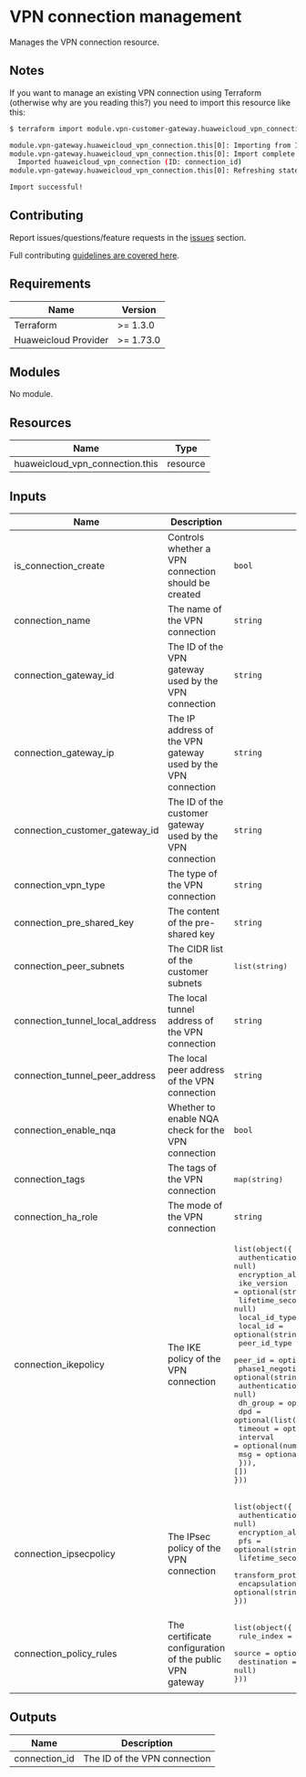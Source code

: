 # VPN connection management

Manages the VPN connection resource.

## Notes

If you want to manage an existing VPN connection using Terraform (otherwise why are you reading this?) you need to
import this resource like this:

```bash
$ terraform import module.vpn-customer-gateway.huaweicloud_vpn_connection.this[0] "connection_id"

module.vpn-gateway.huaweicloud_vpn_connection.this[0]: Importing from ID "connection_id"...
module.vpn-gateway.huaweicloud_vpn_connection.this[0]: Import complete!
  Imported huaweicloud_vpn_connection (ID: connection_id)
module.vpn-gateway.huaweicloud_vpn_connection.this[0]: Refreshing state... (ID: connection_id)

Import successful!
```

## Contributing

Report issues/questions/feature requests in the [issues](https://github.com/terraform-huaweicloud-modules/terraform-huaweicloud-vpn/issues/new)
section.

Full contributing [guidelines are covered here](../../github/how_to_contribute.md).

## Requirements

| Name | Version |
|------|---------|
| Terraform | >= 1.3.0 |
| Huaweicloud Provider | >= 1.73.0 |

## Modules

No module.

## Resources

| Name | Type |
|------|------|
| huaweicloud_vpn_connection.this | resource |

## Inputs

<!-- markdownlint-disable MD013 -->
| Name | Description | Type | Default | Required |
|------|-------------|------|:-------:|:--------:|
| is_connection_create | Controls whether a VPN connection should be created | `bool` | `true` | N |
| connection_name | The name of the VPN connection | `string` | `""` | Y (Unless is_connection_create is specified as false) |
| connection_gateway_id | The ID of the VPN gateway used by the VPN connection | `string` | `""` | Y (Unless is_connection_create is specified as false) |
| connection_gateway_ip | The IP address of the VPN gateway used by the VPN connection | `string` | `""` | Y (Unless is_connection_create is specified as false) |
| connection_customer_gateway_id | The ID of the customer gateway used by the VPN connection | `string` | `""` | Y (Unless is_connection_create is specified as false) |
| connection_vpn_type | The type of the VPN connection | `string` | `"static"` | N |
| connection_pre_shared_key | The content of the pre-shared key | `string` | `""` | N |
| connection_peer_subnets | The CIDR list of the customer subnets | <pre>list(string)</pre> | <pre>[]</pre> | N |
| connection_tunnel_local_address | The local tunnel address of the VPN connection | `string` | `""` | N |
| connection_tunnel_peer_address | The local peer address of the VPN connection | `string` | `""` | N |
| connection_enable_nqa | Whether to enable NQA check for the VPN connection | `bool` | `null` | N |
| connection_tags | The tags of the VPN connection | <pre>map(string)</pre> | <pre>{}</pre> | N |
| connection_ha_role | The mode of the VPN connection | `string` | `""` | N |
| connection_ikepolicy | The IKE policy of the VPN connection | <pre>list(object({<br>  authentication_algorithm = optional(string, null)<br>  encryption_algorithm     = optional(string, null)<br>  ike_version              = optional(string, null)<br>  lifetime_seconds         = optional(number, null)<br>  local_id_type            = optional(string, null)<br>  local_id                 = optional(string, null)<br>  peer_id_type             = optional(string, null)<br>  peer_id                  = optional(string, null)<br>  phase1_negotiation_mode  = optional(string, null)<br>  authentication_method    = optional(string, null)<br>  dh_group                 = optional(string, null)<br>  dpd                      = optional(list(object({<br>    timeout  = optional(number, null)<br>    interval = optional(number, null)<br>    msg      = optional(string, null)<br>  })), [])<br>}))</pre> | <pre>[]</pre> | N |
| connection_ipsecpolicy | The IPsec policy of the VPN connection | <pre>list(object({<br>  authentication_algorithm = optional(string, null)<br>  encryption_algorithm     = optional(string, null)<br>  pfs                      = optional(string, null)<br>  lifetime_seconds         = optional(number, null)<br>  transform_protocol       = optional(string, null)<br>  encapsulation_mode       = optional(string, null)<br>}))</pre> | <pre>{}</pre> | N |
| connection_policy_rules | The certificate configuration of the public VPN gateway | <pre>list(object({<br>  rule_index  = optional(number, null)<br>  source      = optional(list(string), null)<br>  destination = optional(string, null)<br>}))</pre> | <pre>[]</pre> | N |
<!-- markdownlint-enable MD013 -->

## Outputs

| Name | Description |
|------|-------------|
| connection_id | The ID of the VPN connection |
